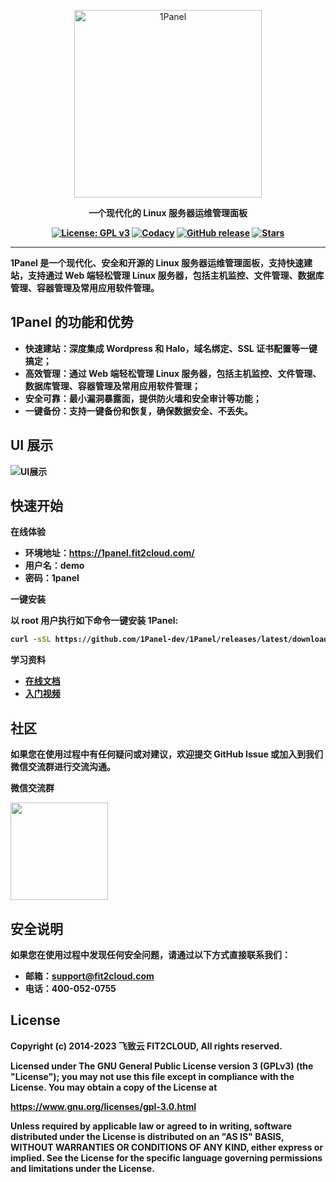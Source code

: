 <p align="center"><a href="https://1panel.cn"><img src="http://1panel.oss-cn-hangzhou.aliyuncs.com/img/1panel-logo.png" alt="1Panel" width="300" /></a></p>
<p align="center"><b>一个现代化的 Linux 服务器运维管理面板</p>
<p align="center">
  <a href="https://www.gnu.org/licenses/gpl-3.0.html"><img src="https://shields.io/github/license/1Panel-dev/1Panel" alt="License: GPL v3"></a>
  <a href="https://app.codacy.com/gh/1Panel-dev/1Panel?utm_source=github.com&utm_medium=referral&utm_content=1Panel-dev/1Panel&utm_campaign=Badge_Grade_Dashboard"><img src="https://app.codacy.com/project/badge/Grade/da67574fd82b473992781d1386b937ef" alt="Codacy"></a>
  <a href="https://github.com/1Panel-dev/1Panel/releases"><img src="https://img.shields.io/github/v/release/1Panel-dev/1Panel" alt="GitHub release"></a>
  <a href="https://github.com/1Panel-dev/1Panel"><img src="https://img.shields.io/github/stars/1Panel-dev/1Panel?color=%231890FF&style=flat-square" alt="Stars"></a>
</p>

------------------------------

1Panel 是一个现代化、安全和开源的 Linux 服务器运维管理面板，支持快速建站，支持通过 Web 端轻松管理 Linux 服务器，包括主机监控、文件管理、数据库管理、容器管理及常用应用软件管理。

## 1Panel 的功能和优势

- 快速建站：深度集成 Wordpress 和 Halo，域名绑定、SSL 证书配置等一键搞定；
- 高效管理：通过 Web 端轻松管理 Linux 服务器，包括主机监控、文件管理、数据库管理、容器管理及常用应用软件管理；
- 安全可靠：最小漏洞暴露面，提供防火墙和安全审计等功能；
- 一键备份：支持一键备份和恢复，确保数据安全、不丢失。

## UI 展示

![UI展示](http://1panel.oss-cn-hangzhou.aliyuncs.com/img/app-store.png)

## 快速开始

**在线体验**

- 环境地址：<https://1panel.fit2cloud.com/>
- 用户名：demo
- 密码：1panel

**一键安装**

以 root 用户执行如下命令一键安装 1Panel:

```sh
curl -sSL https://github.com/1Panel-dev/1Panel/releases/latest/download/quick_start.sh -o quick_start.sh && sh quick_start.sh
```

**学习资料**

- [在线文档](https://1panel.cn/docs/)
- [入门视频](https://1panel.cn/video.html)

## 社区

如果您在使用过程中有任何疑问或对建议，欢迎提交 GitHub Issue 或加入到我们微信交流群进行交流沟通。

**微信交流群**

<img src="http://1panel.oss-cn-hangzhou.aliyuncs.com/img/wechat-group.jpg" width="156" height="156"/>

## 安全说明

如果您在使用过程中发现任何安全问题，请通过以下方式直接联系我们：

- 邮箱：support@fit2cloud.com 
- 电话：400-052-0755

## License

Copyright (c) 2014-2023 飞致云 FIT2CLOUD, All rights reserved.

Licensed under The GNU General Public License version 3 (GPLv3)  (the "License"); you may not use this file except in compliance with the License. You may obtain a copy of the License at

<https://www.gnu.org/licenses/gpl-3.0.html>

Unless required by applicable law or agreed to in writing, software distributed under the License is distributed on an "AS IS" BASIS, WITHOUT WARRANTIES OR CONDITIONS OF ANY KIND, either express or implied. See the License for the specific language governing permissions and limitations under the License.
